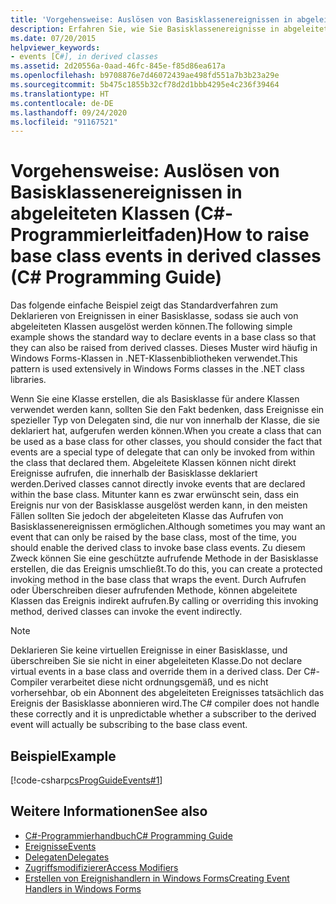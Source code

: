 ```yaml
---
title: 'Vorgehensweise: Auslösen von Basisklassenereignissen in abgeleiteten Klassen (C#-Programmierleitfaden)'
description: Erfahren Sie, wie Sie Basisklassenereignisse in abgeleiteten Klassen auslösen. Hier finden Sie ein Codebeispiel und zusätzliche verfügbare Ressourcen.
ms.date: 07/20/2015
helpviewer_keywords:
- events [C#], in derived classes
ms.assetid: 2d20556a-0aad-46fc-845e-f85d86ea617a
ms.openlocfilehash: b9708876e7d46072439ae498fd551a7b3b23a29e
ms.sourcegitcommit: 5b475c1855b32cf78d2d1bbb4295e4c236f39464
ms.translationtype: HT
ms.contentlocale: de-DE
ms.lasthandoff: 09/24/2020
ms.locfileid: "91167521"
---
```

# <a name="how-to-raise-base-class-events-in-derived-classes-c-programming-guide"></a><span data-ttu-id="e6a81-104">Vorgehensweise: Auslösen von Basisklassenereignissen in abgeleiteten Klassen (C#-Programmierleitfaden)</span><span class="sxs-lookup"><span data-stu-id="e6a81-104">How to raise base class events in derived classes (C# Programming Guide)</span></span>

<span data-ttu-id="e6a81-105">Das folgende einfache Beispiel zeigt das Standardverfahren zum Deklarieren von Ereignissen in einer Basisklasse, sodass sie auch von abgeleiteten Klassen ausgelöst werden können.</span><span class="sxs-lookup"><span data-stu-id="e6a81-105">The following simple example shows the standard way to declare events in a base class so that they can also be raised from derived classes.</span></span> <span data-ttu-id="e6a81-106">Dieses Muster wird häufig in Windows Forms-Klassen in .NET-Klassenbibliotheken verwendet.</span><span class="sxs-lookup"><span data-stu-id="e6a81-106">This pattern is used extensively in Windows Forms classes in the .NET class libraries.</span></span>  
  
 <span data-ttu-id="e6a81-107">Wenn Sie eine Klasse erstellen, die als Basisklasse für andere Klassen verwendet werden kann, sollten Sie den Fakt bedenken, dass Ereignisse ein spezieller Typ von Delegaten sind, die nur von innerhalb der Klasse, die sie deklariert hat, aufgerufen werden können.</span><span class="sxs-lookup"><span data-stu-id="e6a81-107">When you create a class that can be used as a base class for other classes, you should consider the fact that events are a special type of delegate that can only be invoked from within the class that declared them.</span></span> <span data-ttu-id="e6a81-108">Abgeleitete Klassen können nicht direkt Ereignisse aufrufen, die innerhalb der Basisklasse deklariert werden.</span><span class="sxs-lookup"><span data-stu-id="e6a81-108">Derived classes cannot directly invoke events that are declared within the base class.</span></span> <span data-ttu-id="e6a81-109">Mitunter kann es zwar erwünscht sein, dass ein Ereignis nur von der Basisklasse ausgelöst werden kann, in den meisten Fällen sollten Sie jedoch der abgeleiteten Klasse das Aufrufen von Basisklassenereignissen ermöglichen.</span><span class="sxs-lookup"><span data-stu-id="e6a81-109">Although sometimes you may want an event that can only be raised by the base class, most of the time, you should enable the derived class to invoke base class events.</span></span> <span data-ttu-id="e6a81-110">Zu diesem Zweck können Sie eine geschützte aufrufende Methode in der Basisklasse erstellen, die das Ereignis umschließt.</span><span class="sxs-lookup"><span data-stu-id="e6a81-110">To do this, you can create a protected invoking method in the base class that wraps the event.</span></span> <span data-ttu-id="e6a81-111">Durch Aufrufen oder Überschreiben dieser aufrufenden Methode, können abgeleitete Klassen das Ereignis indirekt aufrufen.</span><span class="sxs-lookup"><span data-stu-id="e6a81-111">By calling or overriding this invoking method, derived classes can invoke the event indirectly.</span></span>  
  
> [!NOTE]
> <span data-ttu-id="e6a81-112">Deklarieren Sie keine virtuellen Ereignisse in einer Basisklasse, und überschreiben Sie sie nicht in einer abgeleiteten Klasse.</span><span class="sxs-lookup"><span data-stu-id="e6a81-112">Do not declare virtual events in a base class and override them in a derived class.</span></span> <span data-ttu-id="e6a81-113">Der C#-Compiler verarbeitet diese nicht ordnungsgemäß, und es nicht vorhersehbar, ob ein Abonnent des abgeleiteten Ereignisses tatsächlich das Ereignis der Basisklasse abonnieren wird.</span><span class="sxs-lookup"><span data-stu-id="e6a81-113">The C# compiler does not handle these correctly and it is unpredictable whether a subscriber to the derived event will actually be subscribing to the base class event.</span></span>  
  
## <a name="example"></a><span data-ttu-id="e6a81-114">Beispiel</span><span class="sxs-lookup"><span data-stu-id="e6a81-114">Example</span></span>  

 [!code-csharp[csProgGuideEvents#1](~/samples/snippets/csharp/VS_Snippets_VBCSharp/csProgGuideEvents/CS/Events.cs#1)]  
  
## <a name="see-also"></a><span data-ttu-id="e6a81-115">Weitere Informationen</span><span class="sxs-lookup"><span data-stu-id="e6a81-115">See also</span></span>

- [<span data-ttu-id="e6a81-116">C#-Programmierhandbuch</span><span class="sxs-lookup"><span data-stu-id="e6a81-116">C# Programming Guide</span></span>](../index.md)
- [<span data-ttu-id="e6a81-117">Ereignisse</span><span class="sxs-lookup"><span data-stu-id="e6a81-117">Events</span></span>](./index.md)
- [<span data-ttu-id="e6a81-118">Delegaten</span><span class="sxs-lookup"><span data-stu-id="e6a81-118">Delegates</span></span>](../delegates/index.md)
- [<span data-ttu-id="e6a81-119">Zugriffsmodifizierer</span><span class="sxs-lookup"><span data-stu-id="e6a81-119">Access Modifiers</span></span>](../classes-and-structs/access-modifiers.md)
- [<span data-ttu-id="e6a81-120">Erstellen von Ereignishandlern in Windows Forms</span><span class="sxs-lookup"><span data-stu-id="e6a81-120">Creating Event Handlers in Windows Forms</span></span>](/dotnet/desktop/winforms/creating-event-handlers-in-windows-forms)
